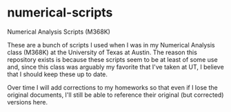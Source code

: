 numerical-scripts
=================

Numerical Analysis Scripts (M368K)

These are a bunch of scripts I used when I was in my Numerical
Analysis class (M368K) at the University of Texas at Austin. The
reason this repository exists is because these scripts seem to be at
least of some use and, since this class was arguably my favorite that
I've taken at UT, I believe that I should keep these up to date.

Over time I will add corrections to my homeworks so that even if I
lose the original documents, I'll still be able to reference their
original (but corrected) versions here.